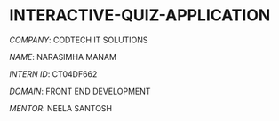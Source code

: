# INTERACTIVE-QUIZ-APPLICATION

*COMPANY*: CODTECH IT SOLUTIONS

*NAME*: NARASIMHA MANAM

*INTERN ID*: CT04DF662

*DOMAIN*: FRONT END DEVELOPMENT

*MENTOR*: NEELA SANTOSH

